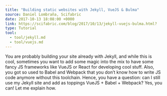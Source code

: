 ```yaml
---
title: "Building static websites with Jekyll, VueJS & Bulma"
source: Daniel Lombraña, Scifabric
date: 2017-10-13 18:08:00 +0000
link: https://scifabric.com/blog/2017/10/13/jekyll-vuejs-bulma.html?
type: Tutorial
tool:
  - tool/jekyll.md
  - tool/vuejs.md
---
```

You are probably building your site already with Jekyll, and while this is cool, sometimes you want to add some magic into the mix to have some fancy JS frameworks like VueJS or React for developing cool stuff. Also, you got so used to Babel and Webpack that you don’t know how to write JS code anymore without this toolchain. Hence, you have a question: can I still use my Jekyll site and add as toppings VueJS + Babel + Webpack? Yes, you can! Let me explain how.
